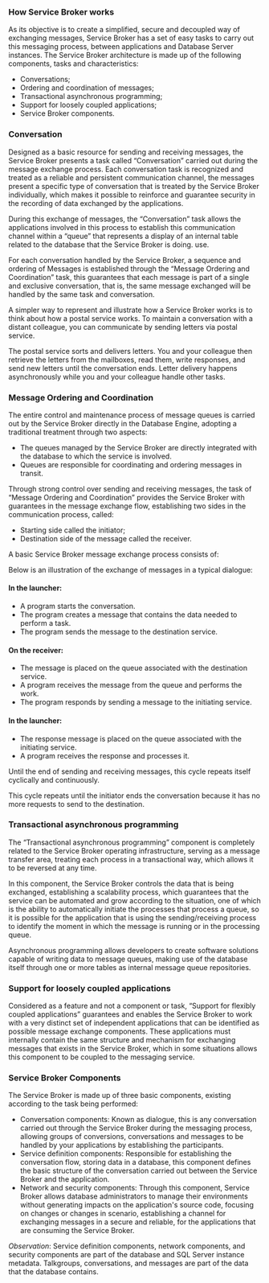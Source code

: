 ### How Service Broker works

As its objective is to create a simplified, secure and decoupled way of exchanging messages, Service Broker has a set of easy tasks to carry out this messaging process, between applications and Database Server instances. The Service Broker architecture is made up of the following components, tasks and characteristics:

- Conversations;
- Ordering and coordination of messages;
- Transactional asynchronous programming;
- Support for loosely coupled applications;
- Service Broker components.

### Conversation

Designed as a basic resource for sending and receiving messages, the Service Broker presents a task called “Conversation” carried out during the message exchange process. Each conversation task is recognized and treated as a reliable and persistent communication channel, the messages present a specific type of conversation that is treated by the Service Broker individually, which makes it possible to reinforce and guarantee security in the recording of data exchanged by the applications.

During this exchange of messages, the “Conversation” task allows the applications involved in this process to establish this communication channel within a “queue” that represents a display of an internal table related to the database that the Service Broker is doing. use.

For each conversation handled by the Service Broker, a sequence and ordering of Messages is established through the “Message Ordering and Coordination” task, this guarantees that each message is part of a single and exclusive conversation, that is, the same message exchanged will be handled by the same task and conversation.

A simpler way to represent and illustrate how a Service Broker works is to think about how a postal service works. To maintain a conversation with a distant colleague, you can communicate by sending letters via postal service.

The postal service sorts and delivers letters. You and your colleague then retrieve the letters from the mailboxes, read them, write responses, and send new letters until the conversation ends. Letter delivery happens asynchronously while you and your colleague handle other tasks.

### Message Ordering and Coordination

The entire control and maintenance process of message queues is carried out by the Service Broker directly in the Database Engine, adopting a traditional treatment through two aspects:

- The queues managed by the Service Broker are directly integrated with the database to which the service is involved.
- Queues are responsible for coordinating and ordering messages in transit.

Through strong control over sending and receiving messages, the task of “Message Ordering and Coordination” provides the Service Broker with guarantees in the message exchange flow, establishing two sides in the communication process, called:

- Starting side called the initiator;
- Destination side of the message called the receiver.

A basic Service Broker message exchange process consists of:

Below is an illustration of the exchange of messages in a typical dialogue:

#### In the launcher:

- A program starts the conversation.
- The program creates a message that contains the data needed to perform a task.
- The program sends the message to the destination service.

#### On the receiver:

- The message is placed on the queue associated with the destination service.
- A program receives the message from the queue and performs the work.
- The program responds by sending a message to the initiating service.

#### In the launcher:

- The response message is placed on the queue associated with the initiating service.
- A program receives the response and processes it.

Until the end of sending and receiving messages, this cycle repeats itself cyclically and continuously.

This cycle repeats until the initiator ends the conversation because it has no more requests to send to the destination.

### Transactional asynchronous programming

The “Transactional asynchronous programming” component is completely related to the Service Broker operating infrastructure, serving as a message transfer area, treating each process in a transactional way, which allows it to be reversed at any time.

In this component, the Service Broker controls the data that is being exchanged, establishing a scalability process, which guarantees that the service can be automated and grow according to the situation, one of which is the ability to automatically initiate the processes that process a queue, so it is possible for the application that is using the sending/receiving process to identify the moment in which the message is running or in the processing queue.

Asynchronous programming allows developers to create software solutions capable of writing data to message queues, making use of the database itself through one or more tables as internal message queue repositories.

### Support for loosely coupled applications

Considered as a feature and not a component or task, “Support for flexibly coupled applications” guarantees and enables the Service Broker to work with a very distinct set of independent applications that can be identified as possible message exchange components. These applications must internally contain the same structure and mechanism for exchanging messages that exists in the Service Broker, which in some situations allows this component to be coupled to the messaging service.

### Service Broker Components

The Service Broker is made up of three basic components, existing according to the task being performed:

- Conversation components: Known as dialogue, this is any conversation carried out through the Service Broker during the messaging process, allowing groups of conversions, conversations and messages to be handled by your applications by establishing the participants.
- Service definition components: Responsible for establishing the conversation flow, storing data in a database, this component defines the basic structure of the conversation carried out between the Service Broker and the application.
- Network and security components: Through this component, Service Broker allows database administrators to manage their environments without generating impacts on the application's source code, focusing on changes or changes in scenario, establishing a channel for exchanging messages in a secure and reliable, for the applications that are consuming the Service Broker.

_Observation_: Service definition components, network components, and security components are part of the database and SQL Server instance metadata. Talkgroups, conversations, and messages are part of the data that the database contains.
